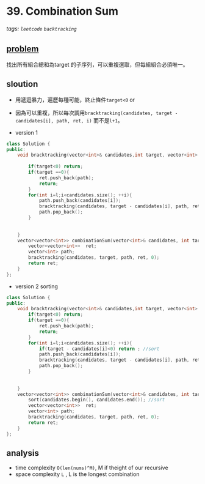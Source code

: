 # 39. Combination Sum



###### tags: `leetcode` `backtracking` 

## [problem](https://leetcode.com/problems/combination-sum/)

找出所有組合總和為target 的子序列，可以重複選取，但每組組合必須唯一。
## sloution

- 用遞迴暴力，遍歷每種可能，終止條件`target<0` or 
- 因為可以重複，所以每次調用`bracktracking(candidates, target - candidates[i], path, ret, i)` 而不是`l+1`。

- version 1 
```c++
class Solution {
public:
    void bracktracking(vector<int>& candidates,int target, vector<int> & path, vector<vector<int>>& ret, int l ){
        
        if(target<0) return;
        if(target ==0){
            ret.push_back(path);
            return;
        }
        for(int i=l;i<candidates.size(); ++i){
            path.push_back(candidates[i]);
            bracktracking(candidates, target - candidates[i], path, ret, i);
            path.pop_back();
        }
        
        
    }
    vector<vector<int>> combinationSum(vector<int>& candidates, int target) {
        vector<vector<int>>  ret;
        vector<int> path;
        bracktracking(candidates, target, path, ret, 0);
        return ret;
    }
};
```

- version 2 sorting 
```c++
class Solution {
public:
    void bracktracking(vector<int>& candidates,int target, vector<int> & path, vector<vector<int>>& ret, int l ){
        if(target<0) return;
        if(target ==0){
            ret.push_back(path);
            return;
        }
        for(int i=l;i<candidates.size(); ++i){
            if(target - candidates[i]<0) return ; //sort
            path.push_back(candidates[i]);
            bracktracking(candidates, target - candidates[i], path, ret, i);
            path.pop_back();
        }
        
        
    }
    vector<vector<int>> combinationSum(vector<int>& candidates, int target) {
        sort(candidates.begin(), candidates.end()); //sort
        vector<vector<int>>  ret;
        vector<int> path;
        bracktracking(candidates, target, path, ret, 0);
        return ret;
    }
};
```
## analysis
- time complexity `O(len(nums)^M)`, M if theight of our recursive
- space complexity `L` , L is the longest combination